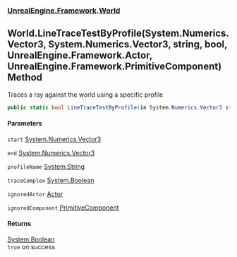### [UnrealEngine.Framework](./UnrealEngine-Framework.md 'UnrealEngine.Framework').[World](./World.md 'UnrealEngine.Framework.World')
## World.LineTraceTestByProfile(System.Numerics.Vector3, System.Numerics.Vector3, string, bool, UnrealEngine.Framework.Actor, UnrealEngine.Framework.PrimitiveComponent) Method
Traces a ray against the world using a specific profile  
```csharp
public static bool LineTraceTestByProfile(in System.Numerics.Vector3 start, in System.Numerics.Vector3 end, string profileName, bool traceComplex=false, UnrealEngine.Framework.Actor ignoredActor=null, UnrealEngine.Framework.PrimitiveComponent ignoredComponent=null);
```
#### Parameters
<a name='UnrealEngine-Framework-World-LineTraceTestByProfile(System-Numerics-Vector3_System-Numerics-Vector3_string_bool_UnrealEngine-Framework-Actor_UnrealEngine-Framework-PrimitiveComponent)-start'></a>
`start` [System.Numerics.Vector3](https://docs.microsoft.com/en-us/dotnet/api/System.Numerics.Vector3 'System.Numerics.Vector3')  
  
<a name='UnrealEngine-Framework-World-LineTraceTestByProfile(System-Numerics-Vector3_System-Numerics-Vector3_string_bool_UnrealEngine-Framework-Actor_UnrealEngine-Framework-PrimitiveComponent)-end'></a>
`end` [System.Numerics.Vector3](https://docs.microsoft.com/en-us/dotnet/api/System.Numerics.Vector3 'System.Numerics.Vector3')  
  
<a name='UnrealEngine-Framework-World-LineTraceTestByProfile(System-Numerics-Vector3_System-Numerics-Vector3_string_bool_UnrealEngine-Framework-Actor_UnrealEngine-Framework-PrimitiveComponent)-profileName'></a>
`profileName` [System.String](https://docs.microsoft.com/en-us/dotnet/api/System.String 'System.String')  
  
<a name='UnrealEngine-Framework-World-LineTraceTestByProfile(System-Numerics-Vector3_System-Numerics-Vector3_string_bool_UnrealEngine-Framework-Actor_UnrealEngine-Framework-PrimitiveComponent)-traceComplex'></a>
`traceComplex` [System.Boolean](https://docs.microsoft.com/en-us/dotnet/api/System.Boolean 'System.Boolean')  
  
<a name='UnrealEngine-Framework-World-LineTraceTestByProfile(System-Numerics-Vector3_System-Numerics-Vector3_string_bool_UnrealEngine-Framework-Actor_UnrealEngine-Framework-PrimitiveComponent)-ignoredActor'></a>
`ignoredActor` [Actor](./Actor.md 'UnrealEngine.Framework.Actor')  
  
<a name='UnrealEngine-Framework-World-LineTraceTestByProfile(System-Numerics-Vector3_System-Numerics-Vector3_string_bool_UnrealEngine-Framework-Actor_UnrealEngine-Framework-PrimitiveComponent)-ignoredComponent'></a>
`ignoredComponent` [PrimitiveComponent](./PrimitiveComponent.md 'UnrealEngine.Framework.PrimitiveComponent')  
  
#### Returns
[System.Boolean](https://docs.microsoft.com/en-us/dotnet/api/System.Boolean 'System.Boolean')  
`true` on success  
